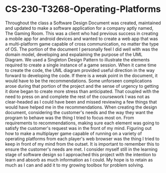 # CS-230-T3268-Operating-Platforms

Throughout the class a Software Design Document was created, maintained and updated to make a software application for a company aptly named, The Gaming Room. This was a client who had previous success in creating a mobile app for android devices and wanted to create a web app that was a multi-platform game capable of cross communication, no matter the type of OS. The portion of the document I personally feel I did well with was the domain model, developing and expalaining the purpose of the UML Diagram. We used a Singleton Design Pattern to illustrate the elements required to create a single instance of a game session. When it came time to create the code, the UML diagram provided useful direction in the way forward to developing the code. 
If there is a weak point in the document, it would have to be the recommendations. Some unforseen complications arose during that portion of the project and the sense of urgency to getting it done began to create more stress than anticipated. That coupled with the need to press on and complete the rest of the coursework I was not as clear-headed as I could have been and missed reviewing a few things that would have helped me in the recommendations. 
When creating the design document, considering the customer's needs and the way they want the program to behave was the thing I tried to focus most on. From requirements to recommendations, making sure each element was going to satisfy the customer's request was in the front of my mind. Figuring out how to make a multiplayer game capable of running on a variety of operating platforms from each player's web browser was the thing I tried to keep in front of my mind from the outset. It is important to remember this to ensure the customer's needs are met. 
I consider myself still in the learning stage of software design so I approached this project with the intention to learn and absorb as much information as I could. My hope is to retain as much as I can and add it to my growing toolbox for problem solving.
